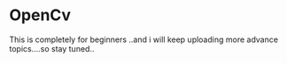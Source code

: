 # OpenCv

This is completely for beginners ..and i will keep uploading more advance topics....so stay tuned..
